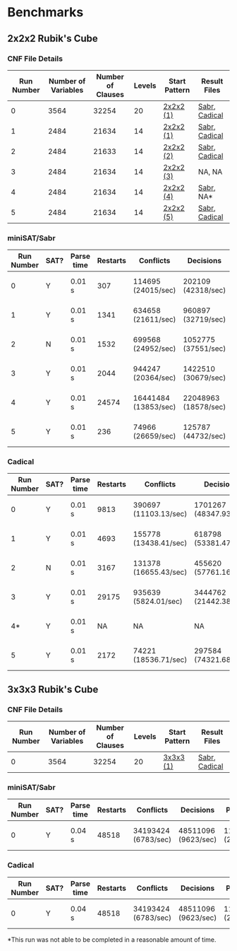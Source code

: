 # Benchmarks
## 2x2x2 Rubik's Cube

### CNF File Details
|Run Number|Number of Variables|Number of Clauses|Levels|Start Pattern|Result Files|
|---|---|---|---|---|---|
|0|3564|32254|20|[2x2x2 (1)](sabr_progs/start_patterns.txt)|[Sabr](results/2x2x2/sabr-result1-20.txt), [Cadical](results/2x2x2/cadical-result1-20.txt)|
|1|2484|21634|14|[2x2x2 (1)](sabr_progs/start_patterns.txt)|[Sabr](results/2x2x2/sabr-result1-14.txt), [Cadical](results/2x2x2/cadical-result1-14.txt)|
|2|2484|21633|14|[2x2x2 (2)](sabr_progs/start_patterns.txt)|[Sabr](results/2x2x2/sabr-result2-14.txt), [Cadical](results/2x2x2/cadical-result2-14.txt)|
|3|2484|21634|14|[2x2x2 (3)](sabr_progs/start_patterns.txt)|NA, NA|
|4|2484|21634|14|[2x2x2 (4)](sabr_progs/start_patterns.txt)|[Sabr](results/2x2x2/sabr-result4-14.txt), NA*|
|5|2484|21634|14|[2x2x2 (5)](sabr_progs/start_patterns.txt)|[Sabr](results/2x2x2/sabr-result5-14.txt), [Cadical](results/2x2x2/cadical-result5-14.txt)|


### miniSAT/Sabr
|Run Number|SAT?|Parse time|Restarts|Conflicts|Decisions|Propagations|Conflict literals|Memory used|CPU time|
|---|---|---|---|---|---|---|---|---|---|
|0|Y|0.01 s|307|114695 (24015/sec)|202109 (42318/sec)|20601439 (4313534/sec)|4016033 (16.40% deleted)|18.83 MB|4.776 s|
|1|Y|0.01 s|1341|634658 (21611/sec)|960897 (32719/sec)|99098245 (3374261/sec)|23500641 (15.89% deleted)|25.42 MB|29.368 s|
|2|N|0.01 s|1532|699568 (24952/sec)|1052775 (37551/sec)|98042603 (3497025/sec)|16981488 (23.72% deleted)|24.79 MB|28.036 s|
|3|Y|0.01 s|2044|944247 (20364/sec)|1422510 (30679/sec)|174229599 (3757540/sec)|35608297 (18.07% deleted)|26.29 MB|46.368 s|
|4|Y|0.01 s|24574|16441484 (13853/sec)|22048963 (18578/sec)|5387545475 (4539388/sec)|601674025 (35.33% deleted)|80.81 MB|1186.84 s|
|5|Y|0.01 s|236|74966 (26659/sec)|125787 (44732/sec)|11302950 (4019541/sec)|2518484 (13.62% deleted)|12.32 MB|2.812 s|


### Cadical
|Run Number|SAT?|Parse time|Restarts|Conflicts|Decisions|Propagations|Conflict literals|Memory used|CPU time|
|---|---|---|---|---|---|---|---|---|---|
|0|Y|0.01 s|9813|390697 (11103.13/sec)|1701267 (48347.93/sec)|86345393 (2.45 millions/s)|833294 (7.63% deleted)|15.67 MB|35.67 s|
|1|Y|0.01 s|4693|155778 (13438.41/sec)|618798 (53381.47/sec)|33080774 (2.85 millions/s)|290392 (7.35% deleted)|9.10 MB|11.59 s|
|2|N|0.01 s|3167|131378 (16655.43/sec)|455620 (57761.16/sec)|256370000 (3.25 millions/s)|226436 (7.81% deleted)|8.47 MB|7.89 s|
|3|Y|0.01 s|29175|935639 (5824.01/sec)|3444762 (21442.38/sec)|218427335 (1.36 millions/s)|3189611 (11.11% deleted)|21.96 MB|160.65 s|
|4*|Y|0.01 s|NA|NA|NA|NA|NA|NA|> 20000 s|
|5|Y|0.01 s|2172|74221 (18536.71/sec)|297584 (74321.68/sec)|14527239 (3.63 millions/s)|105323 (6.05% deleted)|6.77 MB|4.00 s|


## 3x3x3 Rubik's Cube

### CNF File Details
|Run Number|Number of Variables|Number of Clauses|Levels|Start Pattern|Result Files|
|---|---|---|---|---|---|
|0|3564|32254|20|[3x3x3 (1)](sabr_progs/start_patterns3.txt)|[Sabr](results/3x3x3/sabr-result1-20.txt), [Cadical](results/3x3x3/cadical-result1-20.txt)|


### miniSAT/Sabr
|Run Number|SAT?|Parse time|Restarts|Conflicts|Decisions|Propagations|Conflict literals|Memory used|CPU time|
|---|---|---|---|---|---|---|---|---|---|
|0|Y|0.04 s|48518|34193424 (6783/sec)|48511096 (9623/sec)|11404054664 (2262122/s)|1583191107 (22.12% deleted)|305.36 MB|5041.31 s|


### Cadical
|Run Number|SAT?|Parse time|Restarts|Conflicts|Decisions|Propagations|Conflict literals|Memory used|CPU time|
|---|---|---|---|---|---|---|---|---|---|
|0|Y|0.04 s|48518|34193424 (6783/sec)|48511096 (9623/sec)|11404054664 (2262122/s)|1583191107 (22.12% deleted)|305.36 MB|5041.31 s|


*This run was not able to be completed in a reasonable amount of time.
